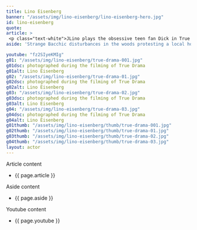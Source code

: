 ```yaml
---
title: Lino Eisenberg      
banner: "/assets/img/lino-eisenberg/lino-eisenberg-hero.jpg"
id: lino-eisenberg
quote: 
article: >
 <p class="text-white">JLino plays the obsessive teen fan Dick in True Drama. His roles in major features are maybe as a result of his being cast by MacMillan Films in Tue Drama.</p>
aside: 'Strange Bacchic disturbances in the woods protesting a local horror movie prompt a police investigation. A shadowy figure emerges.  Calling himself the God of Drama, he believes that he can achieve the seemingly impossible goal of returning drama to its original purpose – of preparing citizens for leadership in democracy. As the horror movie spirals out of control, and the Bacchae are consumed in violence - can officer Ailish Walsh discern the truth before a gruesome Greek drama unfolds? <br><br> Director James Thomas creates a Greek tragedy for our time. A horror story that looks at the original role of drama – as the companion invention of democracy – to shed light on how modern media is still working in our lives, in hidden ways, to rip us apart. True Drama is an alarm – a rare moment of clarity – a terrifying jolt - and an invitation to enjoy the true transcendental power of drama to help us envision a better Democracy. '

youtube: "fz2SIyeKMIg"
g01: "/assets/img/lino-eisenberg/true-drama-001.jpg"
g01dsc: photographed during the filming of True Drama
g01alt: Lino Eisenberg 
g02: "/assets/img/lino-eisenberg/true-drama-01.jpg"
g02dsc: photographed during the filming of True Drama
g02alt: Lino Eisenberg 
g03: "/assets/img/lino-eisenberg/true-drama-02.jpg"
g03dsc: photographed during the filming of True Drama
g03alt: Lino Eisenberg   
g04: "/assets/img/lino-eisenberg/true-drama-03.jpg"
g04dsc: photographed during the filming of True Drama
g04alt: Lino Eisenberg  
g01thumb: "/assets/img/lino-eisenberg/thumb/true-drama-001.jpg"
g02thumb: "/assets/img/lino-eisenberg/thumb/true-drama-01.jpg"
g03thumb: "/assets/img/lino-eisenberg/thumb/true-drama-02.jpg"
g04thumb: "/assets/img/lino-eisenberg/thumb/true-drama-03.jpg"
layout: actor
---
```


Article content
* {{ page.article }}

Aside content
* {{ page.aside }}

Youtube content
* {{ page.youtube }}

